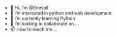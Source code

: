 - 👋 Hi, I’m @Enesbil
- 👀 I’m interested in python and web development
- 🌱 I’m currently learning Python
- 💞️ I’m looking to collaborate on ...
- 📫 How to reach me ...
